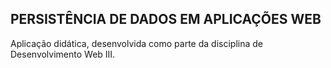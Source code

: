 ## PERSISTÊNCIA DE DADOS EM APLICAÇÕES WEB

Aplicação didática, desenvolvida como parte da disciplina de Desenvolvimento Web III.
